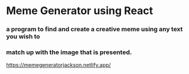 # Meme Generator using React

### a program to find and create a creative meme using any text you wish to 
### match up with the image that is presented.

https://memegeneratorjackson.netlify.app/